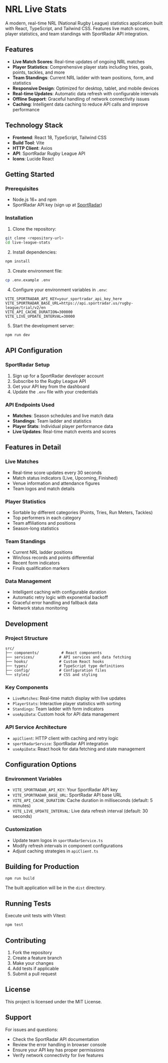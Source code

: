 # NRL Live Stats

A modern, real-time NRL (National Rugby League) statistics application built with React, TypeScript, and Tailwind CSS. Features live match scores, player statistics, and team standings with SportRadar API integration.

## Features

- **Live Match Scores**: Real-time updates of ongoing NRL matches
- **Player Statistics**: Comprehensive player stats including tries, goals, points, tackles, and more
- **Team Standings**: Current NRL ladder with team positions, form, and statistics
- **Responsive Design**: Optimized for desktop, tablet, and mobile devices
- **Real-time Updates**: Automatic data refresh with configurable intervals
- **Offline Support**: Graceful handling of network connectivity issues
- **Caching**: Intelligent data caching to reduce API calls and improve performance

## Technology Stack

- **Frontend**: React 18, TypeScript, Tailwind CSS
- **Build Tool**: Vite
- **HTTP Client**: Axios
- **API**: SportRadar Rugby League API
- **Icons**: Lucide React

## Getting Started

### Prerequisites

- Node.js 16+ and npm
- SportRadar API key (sign up at [SportRadar](https://developer.sportradar.com/))

### Installation

1. Clone the repository:
```bash
git clone <repository-url>
cd live-league-stats
```

2. Install dependencies:
```bash
npm install
```

3. Create environment file:
```bash
cp .env.example .env
```

4. Configure your environment variables in `.env`:
```env
VITE_SPORTRADAR_API_KEY=your_sportradar_api_key_here
VITE_SPORTRADAR_BASE_URL=https://api.sportradar.us/rugby-league/trial/v2/en
VITE_API_CACHE_DURATION=300000
VITE_LIVE_UPDATE_INTERVAL=30000
```

5. Start the development server:
```bash
npm run dev
```

## API Configuration

### SportRadar Setup

1. Sign up for a SportRadar developer account
2. Subscribe to the Rugby League API
3. Get your API key from the dashboard
4. Update the `.env` file with your credentials

### API Endpoints Used

- **Matches**: Season schedules and live match data
- **Standings**: Team ladder and statistics
- **Player Stats**: Individual player performance data
- **Live Updates**: Real-time match events and scores

## Features in Detail

### Live Matches
- Real-time score updates every 30 seconds
- Match status indicators (Live, Upcoming, Finished)
- Venue information and attendance figures
- Team logos and match details

### Player Statistics
- Sortable by different categories (Points, Tries, Run Meters, Tackles)
- Top performers in each category
- Team affiliations and positions
- Season-long statistics

### Team Standings
- Current NRL ladder positions
- Win/loss records and points differential
- Recent form indicators
- Finals qualification markers

### Data Management
- Intelligent caching with configurable duration
- Automatic retry logic with exponential backoff
- Graceful error handling and fallback data
- Network status monitoring

## Development

### Project Structure

```
src/
├── components/          # React components
├── services/           # API services and data fetching
├── hooks/              # Custom React hooks
├── types/              # TypeScript type definitions
├── config/             # Configuration files
└── styles/             # CSS and styling
```

### Key Components

- `LiveMatches`: Real-time match display with live updates
- `PlayerStats`: Interactive player statistics with sorting
- `Standings`: Team ladder with form indicators
- `useApiData`: Custom hook for API data management

### API Service Architecture

- `apiClient`: HTTP client with caching and retry logic
- `sportRadarService`: SportRadar API integration
- `useApiData`: React hook for data fetching and state management

## Configuration Options

### Environment Variables

- `VITE_SPORTRADAR_API_KEY`: Your SportRadar API key
- `VITE_SPORTRADAR_BASE_URL`: SportRadar API base URL
- `VITE_API_CACHE_DURATION`: Cache duration in milliseconds (default: 5 minutes)
- `VITE_LIVE_UPDATE_INTERVAL`: Live data refresh interval (default: 30 seconds)

### Customization

- Update team logos in `sportRadarService.ts`
- Modify refresh intervals in component configurations
- Adjust caching strategies in `apiClient.ts`

## Building for Production

```bash
npm run build
```

The built application will be in the `dist` directory.

## Running Tests

Execute unit tests with Vitest:

```bash
npm test
```

## Contributing

1. Fork the repository
2. Create a feature branch
3. Make your changes
4. Add tests if applicable
5. Submit a pull request

## License

This project is licensed under the MIT License.

## Support

For issues and questions:
- Check the SportRadar API documentation
- Review the error handling in browser console
- Ensure your API key has proper permissions
- Verify network connectivity for live features